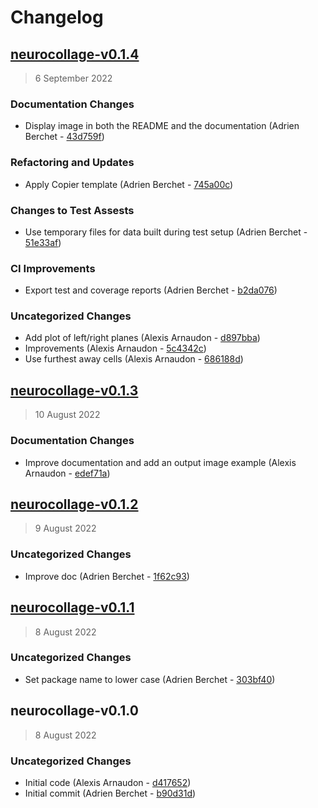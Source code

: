 # Changelog

## [neurocollage-v0.1.4](https://bbpgitlab.epfl.ch/neuromath/neurocollage/compare/neurocollage-v0.1.3...neurocollage-v0.1.4)

> 6 September 2022

### Documentation Changes

- Display image in both the README and the documentation (Adrien Berchet - [43d759f](https://bbpgitlab.epfl.ch/neuromath/neurocollage/commit/43d759fce6e6679adbcd19ab2966383d2cbf4fc7))

### Refactoring and Updates

- Apply Copier template (Adrien Berchet - [745a00c](https://bbpgitlab.epfl.ch/neuromath/neurocollage/commit/745a00c1951dd03b99c89938ba60fbae20614b44))

### Changes to Test Assests

- Use temporary files for data built during test setup (Adrien Berchet - [51e33af](https://bbpgitlab.epfl.ch/neuromath/neurocollage/commit/51e33afcb941b27039253b8d7a4592aa382dff74))

### CI Improvements

- Export test and coverage reports (Adrien Berchet - [b2da076](https://bbpgitlab.epfl.ch/neuromath/neurocollage/commit/b2da0762d5b45c24cdb46623f0df2a1810c08503))

### Uncategorized Changes

- Add plot of left/right planes (Alexis Arnaudon - [d897bba](https://bbpgitlab.epfl.ch/neuromath/neurocollage/commit/d897bba5970eaaf5194a13e383998656d558a8f1))
- Improvements (Alexis Arnaudon - [5c4342c](https://bbpgitlab.epfl.ch/neuromath/neurocollage/commit/5c4342ccc544768009a3c64e92e86a9c386db988))
- Use furthest away cells (Alexis Arnaudon - [686188d](https://bbpgitlab.epfl.ch/neuromath/neurocollage/commit/686188d0d44ff624c6c5d2a5a9abac46373fd59d))

## [neurocollage-v0.1.3](https://bbpgitlab.epfl.ch/neuromath/neurocollage/compare/neurocollage-v0.1.2...neurocollage-v0.1.3)

> 10 August 2022

### Documentation Changes

- Improve documentation and add an output image example (Alexis Arnaudon - [edef71a](https://bbpgitlab.epfl.ch/neuromath/neurocollage/commit/edef71aea41444e74ea0a0108e7e8126d83d550b))

## [neurocollage-v0.1.2](https://bbpgitlab.epfl.ch/neuromath/neurocollage/compare/neurocollage-v0.1.1...neurocollage-v0.1.2)

> 9 August 2022

### Uncategorized Changes

- Improve doc (Adrien Berchet - [1f62c93](https://bbpgitlab.epfl.ch/neuromath/neurocollage/commit/1f62c9304a68ad21769e161d3cc1054f83bbce2f))

## [neurocollage-v0.1.1](https://bbpgitlab.epfl.ch/neuromath/neurocollage/compare/neurocollage-v0.1.0...neurocollage-v0.1.1)

> 8 August 2022

### Uncategorized Changes

- Set package name to lower case (Adrien Berchet - [303bf40](https://bbpgitlab.epfl.ch/neuromath/neurocollage/commit/303bf40a5fbd59545446b627c3a347bfb3745a32))

## neurocollage-v0.1.0

> 8 August 2022

### Uncategorized Changes

- Initial code (Alexis Arnaudon - [d417652](https://bbpgitlab.epfl.ch/neuromath/neurocollage/commit/d417652e36c58cac7aa8171d1d77a6733dd09332))
- Initial commit (Adrien Berchet - [b90d31d](https://bbpgitlab.epfl.ch/neuromath/neurocollage/commit/b90d31d60661873dab4c2bd217bb42ab7cbd28bc))
